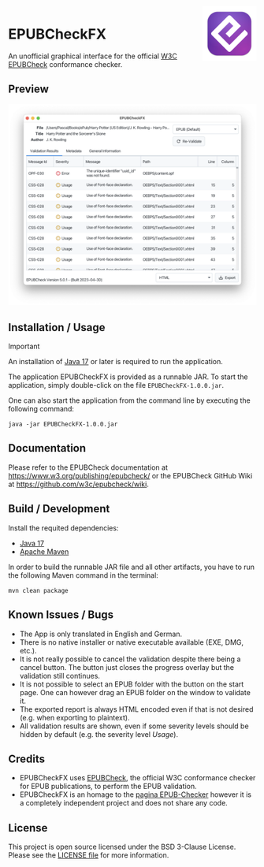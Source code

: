 <img src="icon.png" align="right" height="110"/>

# EPUBCheckFX

An unofficial graphical interface for the official [W3C EPUBCheck](https://www.w3.org/publishing/epubcheck/) conformance checker.

## Preview

![EPUBCheckFX Screenshot](img/EPUBCheckFX-Screenshot.png)

## Installation / Usage

> [!IMPORTANT]  
> An installation of [Java 17](https://adoptium.net/) or later is required to run the application.

The application EPUBCheckFX is provided as a runnable JAR. To start the application, simply
double-click on the file `EPUBCheckFX-1.0.0.jar`.

One can also start the application from the command line by executing the following command:

``` shell
java -jar EPUBCheckFX-1.0.0.jar
```

## Documentation

Please refer to the EPUBCheck documentation at https://www.w3.org/publishing/epubcheck/ or the EPUBCheck GitHub Wiki at https://github.com/w3c/epubcheck/wiki.

## Build / Development

Install the requited dependencies:

* [Java 17](https://adoptium.net/)
* [Apache Maven](https://maven.apache.org/)

In order to build the runnable JAR file and all other artifacts, you have to run the following Maven command in the terminal:

```
mvn clean package
```

## Known Issues / Bugs

- The App is only translated in English and German.
- There is no native installer or native executable available (EXE, DMG, etc.).
- It is not really possible to cancel the validation despite there being a cancel button. The button just closes the progress overlay but the validation still continues.
- It is not possible to select an EPUB folder with the button on the start page. One can however drag an EPUB folder on the window to validate it.
- The exported report is always HTML encoded even if that is not desired (e.g. when exporting to plaintext).
- All validation results are shown, even if some severity levels should be hidden by default (e.g. the severity level *Usage*).

## Credits

* EPUBCheckFX uses [EPUBCheck](https://github.com/w3c/epubcheck), the official W3C conformance checker for EPUB publications, to perform the EPUB validation.
* EPUBCheckFX is an homage to the [pagina EPUB-Checker](https://github.com/paginagmbh/EPUB-Checker) however it is a completely independent project and does not share any code.

## License

This project is open source licensed under the BSD 3-Clause License. Please see the [LICENSE file](LICENSE) for more information.
